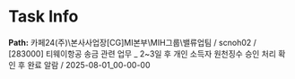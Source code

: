 # Task Info

**Path:** 카페24(주)\본사사업장\[CG]MI본부\MIH그룹\밸류업팀 / scnoh02 / [283000] 티웨이항공 송금 관련 업무 _ 2~3일 후 개인 소득자 원천징수 승인 처리 확인 후 완료 알람 / 2025-08-01_00-00-00

